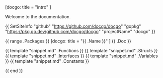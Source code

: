 [docgo: title = "intro" ]

Welcome to the documentation.

{{ SetSiteInfo
 "github" "https://github.com/docgo/docgo"
 "gopkg" "https://pkg.go.dev/github.com/docgo/docgo"
 "projectName" "docgo"
}}

{{ range .Packages }}
[docgo: title = "{{ .Name }}" ]
{{ .Doc }}

{{ template "snippet.md" .Functions }}
{{ template "snippet.md" .Structs }}
{{ template "snippet.md" .Interfaces }}
{{ template "snippet.md" .Variables }}
{{ template "snippet.md" .Constants }}

{{ end }}